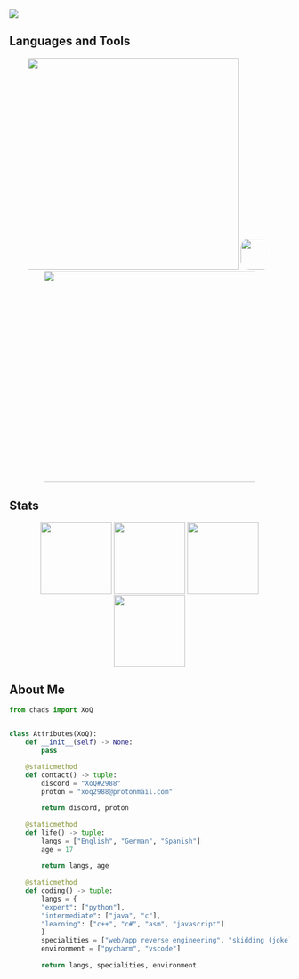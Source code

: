
<img src="https://i.imgur.com/mlE64nK.png">

## Languages and Tools
<p align="center">
    <img width=380px  src="https://skillicons.dev/icons?i=python,c,cs,java,html,css"/>
    <img width=55px height=55px style="border-radius:15px" src="https://i.pinimg.com/originals/70/cf/72/70cf72dfdc5e08d124cc4c5e2a172d65.gif">
    <img width=380px  src="https://skillicons.dev/icons?i=discord,bots,raspberrypi,linux,github,vscode"/>
</p>

## Stats
<div align="center">
    <img height="128" src="https://camo.githubusercontent.com/ffbf71edb9eb65671926a8cc42a5a740bf5b799a9b93699a3a0de76e1793a80b/68747470733a2f2f6d656469612e67697068792e636f6d2f6d656469612f54456e586b637348725034596564436868412f67697068792e676966"/>
    <img height="128" src="https://github-readme-stats.vercel.app/api?username=xoq2988&theme=dark"/>
    <img height="128" src="https://lanyard.cnrad.dev/api/614815221399158854?"/>
    <img height="128" src="https://camo.githubusercontent.com/ffbf71edb9eb65671926a8cc42a5a740bf5b799a9b93699a3a0de76e1793a80b/68747470733a2f2f6d656469612e67697068792e636f6d2f6d656469612f54456e586b637348725034596564436868412f67697068792e676966"/>
</div>

## About Me
```python
from chads import XoQ


class Attributes(XoQ):
    def __init__(self) -> None:
        pass

    @staticmethod
    def contact() -> tuple:
        discord = "XoQ#2988"
        proton = "xoq2988@protonmail.com"
    
        return discord, proton
    
    @staticmethod
    def life() -> tuple:
        langs = ["English", "German", "Spanish"]
        age = 17
        
        return langs, age
    
    @staticmethod
    def coding() -> tuple:
        langs = {
        "expert": ["python"],
        "intermediate": ["java", "c"],
        "learning": ["c++", "c#", "asm", "javascript"]
        }
        specialities = ["web/app reverse engineering", "skidding (joke)"]
        environment = ["pycharm", "vscode"]
    
        return langs, specialities, environment

```

